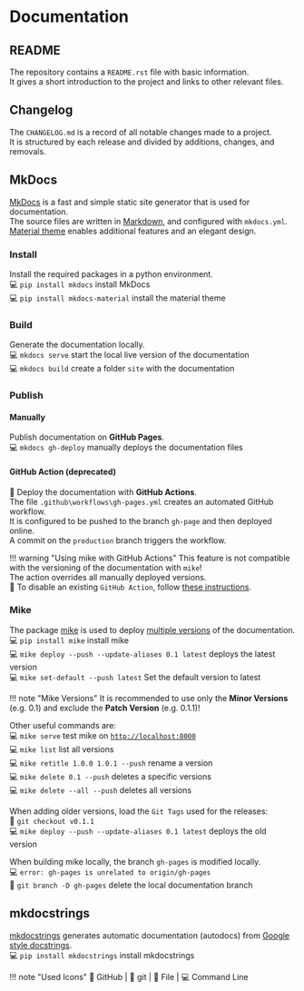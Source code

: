 # Documentation

## README

The repository contains a `README.rst` file with basic information. <br>
It gives a short introduction to the project and links to other relevant files.

## Changelog

The `CHANGELOG.md` is a record of all notable changes made to a project. <br>
It is structured by each release and divided by additions, changes, and removals. <br>

## MkDocs

[MkDocs](https://www.mkdocs.org/) is a fast and simple static site generator that is used for documentation. <br>
The source files are written in [Markdown](https://www.markdownguide.org/cheat-sheet/), and configured with `mkdocs.yml`. <br>
[Material theme](https://squidfunk.github.io/mkdocs-material/) enables
additional features and an elegant design. <br>

### Install

Install the required packages in a python environment. <br>
💻 `pip install mkdocs` install MkDocs <br>
💻 `pip install mkdocs-material` install the material theme

### Build

Generate the documentation locally. <br>
💻 `mkdocs serve` start the local live version of the documentation <br>
💻 `mkdocs build` create a folder `site` with the documentation

### Publish

#### Manually

Publish documentation on **GitHub Pages**. <br>
💻 `mkdocs gh-deploy` manually deploys the documentation files

#### GitHub Action (deprecated)

🐙 Deploy the documentation with **GitHub Actions**. <br>
The file `.github\workflows\gh-pages.yml` creates an automated GitHub workflow. <br>
It is configured to be pushed to the branch `gh-page` and then deployed online. <br>
A commit on the `production` branch triggers the workflow.

!!! warning "Using mike with GitHub Actions"
    This feature is not compatible with the versioning of the documentation with `mike`! <br>
    The action overrides all manually deployed versions. <br>
    🐙 To disable an existing `GitHub Action`, follow [these instructions](https://docs.github.com/de/enterprise-cloud@latest/actions/using-workflows/disabling-and-enabling-a-workflow).

### Mike

The package [mike](https://github.com/jimporter/mike) is used to deploy [multiple versions](https://squidfunk.github.io/mkdocs-material/setup/setting-up-versioning/?h=versioning) of the documentation.<br>
💻 `pip install mike` install mike <br>
💻 `mike deploy --push --update-aliases 0.1 latest` deploys the latest version <br>
💻 `mike set-default --push latest` Set the default version to latest

!!! note "Mike Versions"
    It is recommended to use only the **Minor Versions** (e.g. 0.1) and exclude the **Patch Version** (e.g. 0.1.1)!

Other useful commands are: <br>
💻 `mike serve` test mike on [`http://localhost:8000`](http://localhost:8000) <br>
💻 `mike list` list all versions <br>
💻 `mike retitle 1.0.0 1.0.1 --push` rename a version <br>
💻 `mike delete 0.1 --push` deletes a specific versions <br>
💻 `mike delete --all --push` deletes all versions

When adding older versions, load the `Git Tags` used for the releases: <br>
💠 `git checkout v0.1.1` <br>
💻 `mike deploy --push --update-aliases 0.1 latest` deploys the old version

When building mike locally, the branch `gh-pages` is modified locally. <br>
💻 `error: gh-pages is unrelated to origin/gh-pages` <br>
💠 `git branch -D gh-pages` delete the local documentation branch

## mkdocstrings

[mkdocstrings](https://mkdocstrings.github.io/) generates automatic
documentation (autodocs) from [Google style docstrings](https://sphinxcontrib-napoleon.readthedocs.io/en/latest/example_google.html). <br>
💻 `pip install mkdocstrings` install mkdocstrings

!!! note "Used Icons"
    🐙 GitHub | 💠 git | 📝 File | 💻 Command Line
